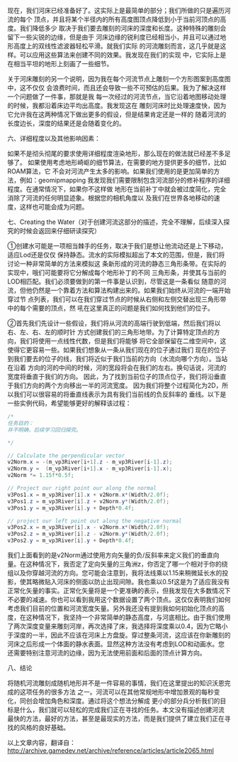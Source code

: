 

现在，我们河床已经准备好了。这实际上是最简单的部分；我们所做的只是遍历河流的每个
顶点，并且将某个半径内的所有高度图顶点降低到小于当前河顶点的高度。我们降低多少
取决于我们要去雕刻的河床的深度和长度。这种特殊的雕刻会留下一些尖锐的边缘，但是由于
河床边缘的锐利度已经相当小，并且可以通过地形高度上的双线性滤波器轻松平滑。就我们实际
的河流雕刻而言，这几乎就是这样。可以应用这些算法来创建不同的效果。我发现在我们的实现
中，它实际上是在相当平坦的地形上刻画了一些细节。

关于河床雕刻的另一个说明，因为我在每个河流节点上雕刻一个方形图案到高度图中，这不仅仅
会浪费时间，而且还会导致一些不可预估的后果。我为了解决这样一个问题做了一件事，那就是我
每一次经过的河流节点，当它沿着地图移动处理的时候，我都沿着床边平均出高度。我发现这在
雕刻河床时比处理速度快，因为它允许我在这两种情况下做出更多的假设，但是结果肯定还是一样的
随着河流的长度边长，深度的结果还是会随着变化的。

六、详细程度以及其他影响因素：

如果不是彻头彻尾的要求使用详细程度渲染地形，那么现在的做法就已经差不多足够了。
如果使用考虑地形崎岖的细节算法，在需要的地方提供更多的细节，比如ROAM算法，它
不会对河流产生太多的影响。如果我们使用的是更加简单的方法，例如：geomipmapping
我发现我们需要限制包含河流部分的修补程序的详细程度。在通常情况下，如果你不这样做
地形在当前补丁中就会被过度简化，完全消除了河流的任何明显迹象。根据您的相机角度以
及我们在世界各地移动的速度，这样也可能会成为问题。

七、Creating the Water（对于创建河流这部分的描述，完全不理解，后续深入探究的时候会返回来仔细研读探究）

①创建水可能是一项相当棘手的任务，取决于我们是想让他流动还是上下移动，适应Lod还是仅仅
保持静态。流水的实际模拟超出了本文的范围，但是，我们将讨论一种非常简单的方法来模拟这
条新形成的河流的静态三角形条带。在实际的实现中，哦们可能要将它分解成每个地形补丁的不同
三角形条，并使其与当前的LOD相匹配。我们必须要做到的第一件事是认识到，尽管这是一条看似
随意的河流，但他仍然是一个靠着方法和算法构建出来的。如果我们始终从河流的一端开始穿过节
点列表，我们可以在我们穿过节点的时候从右侧和左侧交替出现三角形带中的每个需要的顶点，然
吼在这里真正的问题是我们如何找到他们的位子。

②首先我们先设计一些假设，我们将从河流的高端行驶到低端，然后我们将以右、左、右、左的顺时针
方式创建我们的三角形地带。为了计算特定顶点的方向，我们将使用一点线性代数，但是我们将能够
将它全部保留在二维空间中，这使得它更容易一些。如果我们想象从一条从我们现在的位子通过我们
现在的位子到我们要去的位子的线，我们将近似于我们当前的方向（水流向哪个方向）。当站在沿着
方向的河的中间的时候，河的宽段将会在我们的左右。换句话说，河流的宽度将垂直于我们的方向。
因此，为了找到当前位子的顶点位子，我们将沿垂直于我们方向的两个方向移出一半的河流宽度。
因为我们将整个过程简化为2D，所以我们可以很容易的将垂直线表示为具有我们当前线的负反斜率的
垂线。以下是一些实例代码，希望能够更好的解释该过程：

```c#
/*
任务目的：
并不明确，后续学习回归探究。

*/

// Calculate the perpendicular vector
v2Norm.x = -(m_vp3River[i+1].z - m_vp3River[i-1].z);
v2Norm.y =  (m_vp3River[i+1].x - m_vp3River[i-1].x);
v2Norm *= 1.15f*0.5f;

// Project our right point our along the normal
v3Pos1.x = m_vp3River[i].x + v2Norm.x*(Width/2.0f);
v3Pos1.z = m_vp3River[i].z + v2Norm.y*(Width/2.0f);
v3Pos1.y = m_vp3River[i].y + Depth*0.4f;

// project our left point out along the negative normal
v3Pos2.x = m_vp3River[i].x - v2Norm.x*(Width/2.0f);
v3Pos2.z = m_vp3River[i].z - v2Norm.y*(Width/2.0f);
v3Pos2.y = m_vp3River[i].y + Depth*0.4f;


```

我们上面看到的是v2Norm通过使用方向矢量的负/反斜率来定义我们的垂直向量。在这种情况下，我否定了定向矢量的三角洲z，你否定了哪一个相对于你的绕组以及你穿越河流的方向。您可能会注意到，我将法线乘以1.15来稍微延长水的投影，使其略微贴入河床的侧面以防止出现间隙。我也乘以0.5f这是为了适应我没有正常化矢量的事实。正常化矢量将是一个更准确的表示，但我发现在大多数情况下不必要的减速。你也可以看到我用这个数据设置了两个顶点。这仅仅表明我们如何考虑我们目前的位置和河流宽度矢量。另外我还没有提到我如何初始化顶点的高度，在这种情况下，我坚持一个非常简单的静态高度，与河底相比。由于我们使用了两次深度变量来雕刻河岸，再次选择了床，我选择将深度乘以0.4，因为它略小于深度的一半，因此不应该在河床上方盘旋。穿过整条河流，这应该在你新雕刻的河床之后形成一个体面的静水表面。显然这种方法没有考虑到LOD和动画水。您还需要特别注意河流的边缘，因为无法使用前面和后面的顶点计算方向。


八、结论

将随机河流雕刻成随机地形并不是一件容易的事情，我们在这里提出的知识沃恩完成的这项任务的很多方法
之一。河流可以在其他常规地形中增加景观的每秒变化，同创会增加角色和深度。通过将这个想法分解成
更小的部分兵分析我们的目标是什么，我们就可以轻松的完成我们正在寻找的任务。本文没有描述创建河流
最快的方法，最好的方法，甚至是最现实的方法，而是我们提供了建立我们正在寻找的风格的良好基础。

以上文章内容，翻译自：http://archive.gamedev.net/archive/reference/articles/article2065.html











































